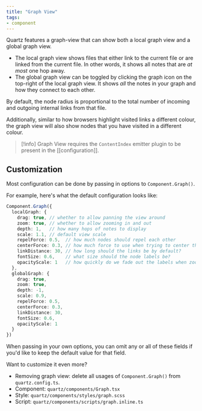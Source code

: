 ```yaml
---
title: "Graph View"
tags:
- component
---
```


Quartz features a graph-view that can show both a local graph view and a global graph view. 

- The local graph view shows files that either link to the current file or are linked from the current file. In other words, it shows all notes that are *at most* one hop away.
- The global graph view can be toggled by clicking the graph icon on the top-right of the local graph view. It shows *all* the notes in your graph and how they connect to each other.

By default, the node radius is proportional to the total number of incoming and outgoing internal links from that file.

Additionally, similar to how browsers highlight visited links a different colour, the graph view will also show nodes that you have visited in a different colour.

> [!info]
> Graph View requires the `ContentIndex` emitter plugin to be present in the [[configuration]].

## Customization
Most configuration can be done by passing in options to `Component.Graph()`.

For example, here's what the default configuration looks like:

```typescript title="quartz.config.ts"
Component.Graph({
  localGraph: {
    drag: true, // whether to allow panning the view around
    zoom: true, // whether to allow zooming in and out
    depth: 1,   // how many hops of notes to display
    scale: 1.1, // default view scale
    repelForce: 0.5,  // how much nodes should repel each other
    centerForce: 0.3, // how much force to use when trying to center the nodes
    linkDistance: 30, // how long should the links be by default?
    fontSize: 0.6,    // what size should the node labels be?
    opacityScale: 1   // how quickly do we fade out the labels when zooming out?
  },
  globalGraph: {
    drag: true,
    zoom: true,
    depth: -1,
    scale: 0.9,
    repelForce: 0.5,
    centerForce: 0.3,
    linkDistance: 30,
    fontSize: 0.6,
    opacityScale: 1
  }
})
```

When passing in your own options, you can omit any or all of these fields if you'd like to keep the default value for that field.

Want to customize it even more?

- Removing graph view: delete all usages of `Component.Graph()` from `quartz.config.ts`.
- Component: `quartz/components/Graph.tsx`
- Style: `quartz/components/styles/graph.scss`
- Script: `quartz/components/scripts/graph.inline.ts`